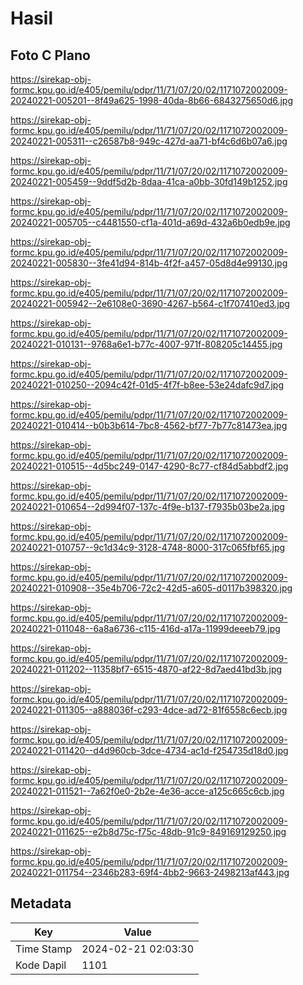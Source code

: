 # Hasil

## Foto C Plano

https://sirekap-obj-formc.kpu.go.id/e405/pemilu/pdpr/11/71/07/20/02/1171072002009-20240221-005201--8f49a625-1998-40da-8b66-6843275650d6.jpg

https://sirekap-obj-formc.kpu.go.id/e405/pemilu/pdpr/11/71/07/20/02/1171072002009-20240221-005311--c26587b8-949c-427d-aa71-bf4c6d6b07a6.jpg

https://sirekap-obj-formc.kpu.go.id/e405/pemilu/pdpr/11/71/07/20/02/1171072002009-20240221-005459--9ddf5d2b-8daa-41ca-a0bb-30fd149b1252.jpg

https://sirekap-obj-formc.kpu.go.id/e405/pemilu/pdpr/11/71/07/20/02/1171072002009-20240221-005705--c4481550-cf1a-401d-a69d-432a6b0edb9e.jpg

https://sirekap-obj-formc.kpu.go.id/e405/pemilu/pdpr/11/71/07/20/02/1171072002009-20240221-005830--3fe41d94-814b-4f2f-a457-05d8d4e99130.jpg

https://sirekap-obj-formc.kpu.go.id/e405/pemilu/pdpr/11/71/07/20/02/1171072002009-20240221-005942--2e6108e0-3690-4267-b564-c1f707410ed3.jpg

https://sirekap-obj-formc.kpu.go.id/e405/pemilu/pdpr/11/71/07/20/02/1171072002009-20240221-010131--9768a6e1-b77c-4007-971f-808205c14455.jpg

https://sirekap-obj-formc.kpu.go.id/e405/pemilu/pdpr/11/71/07/20/02/1171072002009-20240221-010250--2094c42f-01d5-4f7f-b8ee-53e24dafc9d7.jpg

https://sirekap-obj-formc.kpu.go.id/e405/pemilu/pdpr/11/71/07/20/02/1171072002009-20240221-010414--b0b3b614-7bc8-4562-bf77-7b77c81473ea.jpg

https://sirekap-obj-formc.kpu.go.id/e405/pemilu/pdpr/11/71/07/20/02/1171072002009-20240221-010515--4d5bc249-0147-4290-8c77-cf84d5abbdf2.jpg

https://sirekap-obj-formc.kpu.go.id/e405/pemilu/pdpr/11/71/07/20/02/1171072002009-20240221-010654--2d994f07-137c-4f9e-b137-f7935b03be2a.jpg

https://sirekap-obj-formc.kpu.go.id/e405/pemilu/pdpr/11/71/07/20/02/1171072002009-20240221-010757--9c1d34c9-3128-4748-8000-317c065fbf65.jpg

https://sirekap-obj-formc.kpu.go.id/e405/pemilu/pdpr/11/71/07/20/02/1171072002009-20240221-010908--35e4b706-72c2-42d5-a605-d0117b398320.jpg

https://sirekap-obj-formc.kpu.go.id/e405/pemilu/pdpr/11/71/07/20/02/1171072002009-20240221-011048--6a8a6736-c115-416d-a17a-11999deeeb79.jpg

https://sirekap-obj-formc.kpu.go.id/e405/pemilu/pdpr/11/71/07/20/02/1171072002009-20240221-011202--11358bf7-6515-4870-af22-8d7aed41bd3b.jpg

https://sirekap-obj-formc.kpu.go.id/e405/pemilu/pdpr/11/71/07/20/02/1171072002009-20240221-011305--a888036f-c293-4dce-ad72-81f6558c6ecb.jpg

https://sirekap-obj-formc.kpu.go.id/e405/pemilu/pdpr/11/71/07/20/02/1171072002009-20240221-011420--d4d960cb-3dce-4734-ac1d-f254735d18d0.jpg

https://sirekap-obj-formc.kpu.go.id/e405/pemilu/pdpr/11/71/07/20/02/1171072002009-20240221-011521--7a62f0e0-2b2e-4e36-acce-a125c665c6cb.jpg

https://sirekap-obj-formc.kpu.go.id/e405/pemilu/pdpr/11/71/07/20/02/1171072002009-20240221-011625--e2b8d75c-f75c-48db-91c9-849169129250.jpg

https://sirekap-obj-formc.kpu.go.id/e405/pemilu/pdpr/11/71/07/20/02/1171072002009-20240221-011754--2346b283-69f4-4bb2-9663-2498213af443.jpg


## Metadata

| Key        | Value               |
| ---------- | ------------------- |
| Time Stamp | 2024-02-21 02:03:30 |
| Kode Dapil | 1101                |



